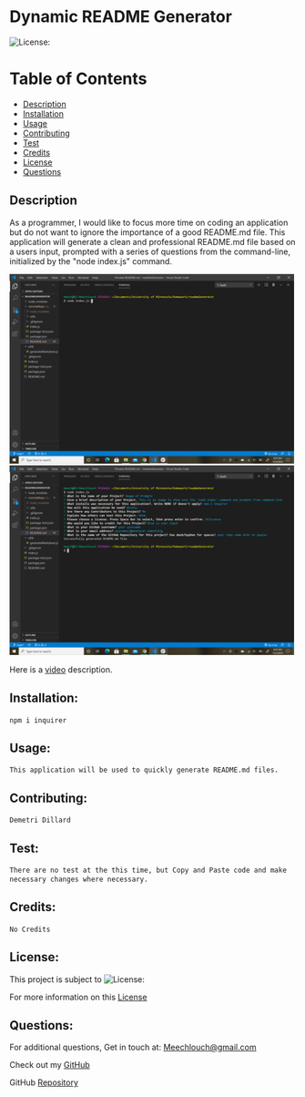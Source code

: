 # Dynamic README Generator
  
  ![License:](https://img.shields.io/badge/Demetri%20Dillard-MIT-brightgreen)

  # Table of Contents

  - [Description](#description)
  - [Installation](#installation)
  - [Usage](#usage)
  - [Contributing](#contributing)
  - [Test](#test)
  - [Credits](#credits)
  - [License](#license)
  - [Questions](#questions)

  ## Description
  As a programmer, I would like to focus more time on coding an application but do not want to ignore the importance of a good README.md file. This application will generate a clean and professional README.md file based on a users input, prompted with a series of questions from the command-line, initialized by the "node index.js" command.  

  <img src="./img/nodeIndexCommand.png" width="500">

  <img src="./img/userPrompts.png" width="500">

  Here is a [video](https://drive.google.com/file/d/1uRDHmz4OBj7ja9dvcLL4FXE7QSQOKxrG/view?usp=sharing) description.



  ## Installation:
    npm i inquirer

  ## Usage:
    This application will be used to quickly generate README.md files.

  ## Contributing:
    Demetri Dillard

  ## Test:
    There are no test at the this time, but Copy and Paste code and make necessary changes where necessary.

  ## Credits:
    No Credits

  ## License:
  This project is subject to ![License:](https://img.shields.io/badge/License-MIT-red)


  For more information on this [License](https://choosealicense.com/licenses/mit/)

  ## Questions:
  For additional questions, Get in touch at: Meechlouch@gmail.com

  Check out my [GitHub](https://github.com/Meechlouch)

  GitHub [Repository](https://github.com/Meechlouch/Dynamic-README-Generator)

